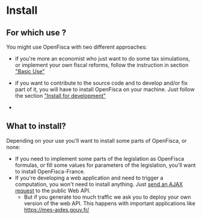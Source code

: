 # Install

## For which use ?

You might use OpenFisca with two different approaches:

* if you're more an economist who just want to do some tax simulations, or implement your own fiscal reforms, follow the instruction in section ["Basic Use"](basic_use.md)

* if you want to contribute to the source code and to develop and/or fix part of it, you will have to install OpenFisca on your machine. Just follow the section ["Install for development"](for_developpers.md)
* 
## What to install?

Depending on your use you'll want to install some parts of OpenFisca, or none:

- If you need to implement some parts of the legislation as OpenFisca formulas, or fill some values for parameters of the legislation, you'll want to install OpenFisca-France.
- If you're developing a web application and need to trigger a computation, you won't need to install anything. Just [send an AJAX request](../openfisca-web-api/index.html) to the public Web API.
  - But if you generate too much traffic we ask you to deploy your own version of the web API. This happens with important applications like https://mes-aides.gouv.fr/




